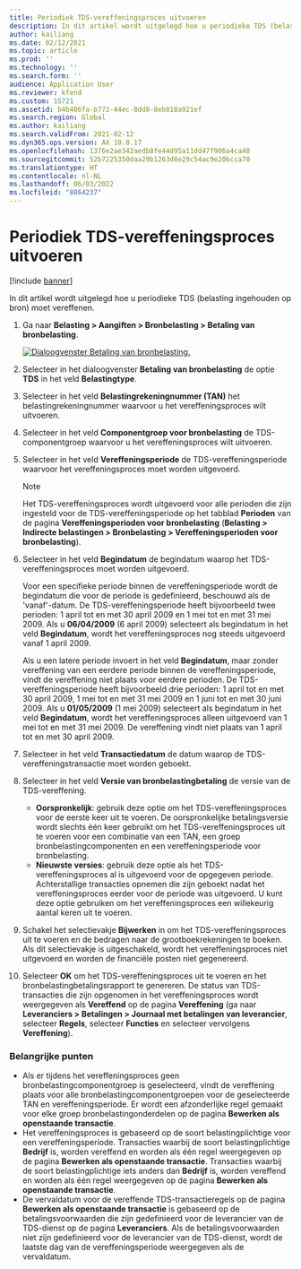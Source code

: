 ```yaml
---
title: Periodiek TDS-vereffeningsproces uitvoeren
description: In dit artikel wordt uitgelegd hoe u periodieke TDS (belasting ingehouden op bron) moet vereffenen.
author: kailiang
ms.date: 02/12/2021
ms.topic: article
ms.prod: ''
ms.technology: ''
ms.search.form: ''
audience: Application User
ms.reviewer: kfend
ms.custom: 15721
ms.assetid: b4b406fa-b772-44ec-8dd8-8eb818a921ef
ms.search.region: Global
ms.author: kailiang
ms.search.validFrom: 2021-02-12
ms.dyn365.ops.version: AX 10.0.17
ms.openlocfilehash: 1376e2ae342aedb8fe44d95a11dd47f906a4ca48
ms.sourcegitcommit: 52b7225350daa29b1263d8e29c54ac9e20bcca70
ms.translationtype: HT
ms.contentlocale: nl-NL
ms.lasthandoff: 06/03/2022
ms.locfileid: "8864237"
---
```

# <a name="run-the-periodic-tds-settlement-process"></a>Periodiek TDS-vereffeningsproces uitvoeren

[!include [banner](../includes/banner.md)]

In dit artikel wordt uitgelegd hoe u periodieke TDS (belasting ingehouden op bron) moet vereffenen.

1. Ga naar **Belasting \> Aangiften \> Bronbelasting \> Betaling van bronbelasting**.

    [![Dialoogvenster Betaling van bronbelasting.](./media/apac-ind-TDS-47.png)](./media/apac-ind-TDS-47.png)

2. Selecteer in het dialoogvenster **Betaling van bronbelasting** de optie **TDS** in het veld **Belastingtype**.
3. Selecteer in het veld **Belastingrekeningnummer (TAN)** het belastingrekeningnummer waarvoor u het vereffeningsproces wilt uitvoeren.
4. Selecteer in het veld **Componentgroep voor bronbelasting** de TDS-componentgroep waarvoor u het vereffeningsproces wilt uitvoeren.
5. Selecteer in het veld **Vereffeningsperiode** de TDS-vereffeningsperiode waarvoor het vereffeningsproces moet worden uitgevoerd.

    > [!NOTE]
    > Het TDS-vereffeningsproces wordt uitgevoerd voor alle perioden die zijn ingesteld voor de TDS-vereffeningsperiode op het tabblad **Perioden** van de pagina **Vereffeningsperioden voor bronbelasting** (**Belasting \> Indirecte belastingen \> Bronbelasting \> Vereffeningsperioden voor bronbelasting**).

6. Selecteer in het veld **Begindatum** de begindatum waarop het TDS-vereffeningsproces moet worden uitgevoerd.

    Voor een specifieke periode binnen de vereffeningsperiode wordt de begindatum die voor de periode is gedefinieerd, beschouwd als de 'vanaf'-datum. De TDS-vereffeningsperiode heeft bijvoorbeeld twee perioden: 1 april tot en met 30 april 2009 en 1 mei tot en met 31 mei 2009. Als u **06/04/2009** (6 april 2009) selecteert als begindatum in het veld **Begindatum**, wordt het vereffeningsproces nog steeds uitgevoerd vanaf 1 april 2009.

    Als u een latere periode invoert in het veld **Begindatum**, maar zonder vereffening van een eerdere periode binnen de vereffeningsperiode, vindt de vereffening niet plaats voor eerdere perioden. De TDS-vereffeningsperiode heeft bijvoorbeeld drie perioden: 1 april tot en met 30 april 2009, 1 mei tot en met 31 mei 2009 en 1 juni tot en met 30 juni 2009. Als u **01/05/2009** (1 mei 2009) selecteert als begindatum in het veld **Begindatum**, wordt het vereffeningsproces alleen uitgevoerd van 1 mei tot en met 31 mei 2009. De vereffening vindt niet plaats van 1 april tot en met 30 april 2009.

7. Selecteer in het veld **Transactiedatum** de datum waarop de TDS-vereffeningstransactie moet worden geboekt.
8. Selecteer in het veld **Versie van bronbelastingbetaling** de versie van de TDS-vereffening.

     - **Oorspronkelijk**: gebruik deze optie om het TDS-vereffeningsproces voor de eerste keer uit te voeren. De oorspronkelijke betalingsversie wordt slechts één keer gebruikt om het TDS-vereffeningsproces uit te voeren voor een combinatie van een TAN, een groep bronbelastingcomponenten en een vereffeningsperiode voor bronbelasting.
    - **Nieuwste versies**: gebruik deze optie als het TDS-vereffeningsproces al is uitgevoerd voor de opgegeven periode. Achterstallige transacties opnemen die zijn geboekt nadat het vereffeningsproces eerder voor de periode was uitgevoerd. U kunt deze optie gebruiken om het vereffeningsproces een willekeurig aantal keren uit te voeren.

9. Schakel het selectievakje **Bijwerken** in om het TDS-vereffeningsproces uit te voeren en de bedragen naar de grootboekrekeningen te boeken. Als dit selectievakje is uitgeschakeld, wordt het vereffeningsproces niet uitgevoerd en worden de financiële posten niet gegenereerd.
10. Selecteer **OK** om het TDS-vereffeningsproces uit te voeren en het bronbelastingbetalingsrapport te genereren. De status van TDS-transacties die zijn opgenomen in het vereffeningsproces wordt weergegeven als **Vereffend** op de pagina **Vereffening** (ga naar **Leveranciers \> Betalingen \> Journaal met betalingen van leverancier**, selecteer **Regels**, selecteer **Functies** en selecteer vervolgens **Vereffening**).

### <a name="important-points"></a>Belangrijke punten

- Als er tijdens het vereffeningsproces geen bronbelastingcomponentgroep is geselecteerd, vindt de vereffening plaats voor alle bronbelastingcomponentgroepen voor de geselecteerde TAN en vereffeningsperiode. Er wordt een afzonderlijke regel gemaakt voor elke groep bronbelastingonderdelen op de pagina **Bewerken als openstaande transactie**.
- Het vereffeningsproces is gebaseerd op de soort belastingplichtige voor een vereffeningsperiode. Transacties waarbij de soort belastingplichtige **Bedrijf** is, worden vereffend en worden als één regel weergegeven op de pagina **Bewerken als openstaande transactie**. Transacties waarbij de soort belastingplichtige iets anders dan **Bedrijf** is, worden vereffend en worden als één regel weergegeven op de pagina **Bewerken als openstaande transactie**.
- De vervaldatum voor de vereffende TDS-transactieregels op de pagina **Bewerken als openstaande transactie** is gebaseerd op de betalingsvoorwaarden die zijn gedefinieerd voor de leverancier van de TDS-dienst op de pagina **Leveranciers**. Als de betalingsvoorwaarden niet zijn gedefinieerd voor de leverancier van de TDS-dienst, wordt de laatste dag van de vereffeningsperiode weergegeven als de vervaldatum.
